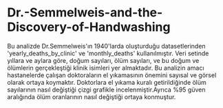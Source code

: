 # Dr.-Semmelweis-and-the-Discovery-of-Handwashing
Bu analizde  Dr.Semmelweis'ın 1940'larda oluşturduğu datasetlerinden  'yearly_deaths_by_clinic' ve 'monthly_deaths' kullanılmıştır. Veri setinde yıllara ve aylara göre, doğum sayıları, ölüm sayıları, ve bu doğum ve ölümlerin gerçekleştiği klinik isimleri yer almaktadır.
Bu analizin amacı hastanelerde çalışan doktoraların el yıkamasının önemini sayısal ve görsel olarak ortaya koymaktır. Doktorlara el yıkama kuralı getirildiğinde ölüm sayılarının  nasıl değiştiği çizgi grafikle incelenmiştir.Ayrıca %95 güven aralığında ölüm oranlarının nasıl değiştiği ortaya konmuştur.
